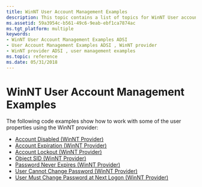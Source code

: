 ```yaml
---
title: WinNT User Account Management Examples
description: This topic contains a list of topics for WinNT User account management.
ms.assetid: 59a3954c-b561-49c6-9eab-ebf1ca7874ac
ms.tgt_platform: multiple
keywords:
- WinNT User Account Management Examples ADSI
- User Account Management Examples ADSI , WinNT provider
- WinNT provider ADSI , user management examples
ms.topic: reference
ms.date: 05/31/2018
---
```


# WinNT User Account Management Examples

The following code examples show how to work with some of the user properties using the WinNT provider:

-   [Account Disabled (WinNT Provider)](winnt-account-disabled.md)
-   [Account Expiration (WinNT Provider)](winnt-account-expiration.md)
-   [Account Lockout (WinNT Provider)](winnt-account-lockout.md)
-   [Object SID (WinNT Provider)](object-sid.md)
-   [Password Never Expires (WinNT Provider)](winnt-password-never-expires.md)
-   [User Cannot Change Password (WinNT Provider)](winnt-user-cannot-change-password.md)
-   [User Must Change Password at Next Logon (WinNT Provider)](winnt-user-must-change-password-at-next-logon.md)

 

 




